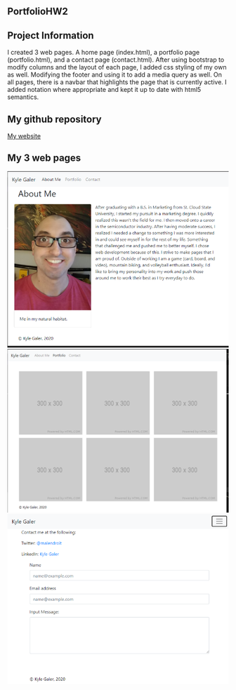 ## PortfolioHW2

## Project Information
I created 3 web pages. A home page (index.html), a portfolio page (portfolio.html), and a contact page (contact.html).
After using bootstrap to modify columns and the layout of each page, I added css styling of my own as well. Modifying the footer and using it to add a media query as well. On all pages, there is a navbar that highlights the page that is currently active. I added notation where appropriate and kept it up to date with html5 semantics.

## My github repository
[My website](https://gaky0401.github.io/PortfolioHW2/)

## My 3 web pages

![Portfolio Homework 2 (Home Page)](/assets/IndexPic.png)
![Portfolio Homework 2 (Portfolio Page)](/assets/PortfolioPic.png)
![Portfolio Homework 2 (Contact Page)](/assets/ContactPic.png)